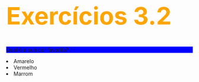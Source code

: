 <!DOCTYPE html>
<html lang="pt-br">
  <head>
    <meta charset="UTF-8">
    <title>HTML</title>
    <style>
        h1{
        color:orange;
        font-size: 65px;   
        }
        ul {
            background-color: pink;
        }
        .list-style{
            background-color: blue;
        }
    </style>
  </head>
  <body>
    <h1>Exercícios 3.2</h1>
    <p class="list-style">Qual é a sua cor favorita?</p>
    <ulclass="list-style" >
      <li>Amarelo</li>
      <li>Vermelho</li>
      <li>Marrom</li>
    </ul>
  </body>
</html>